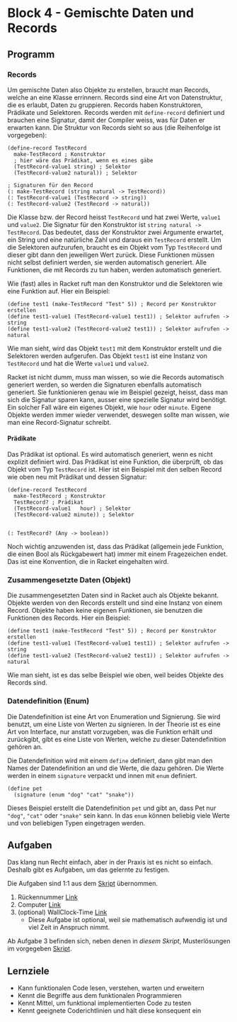 # Block 4 - Gemischte Daten und Records

## Programm

### Records

Um gemischte Daten also Objekte zu erstellen, braucht man Records, welche an eine Klasse errinnern. Records sind eine Art von Datenstruktur, die es erlaubt, Daten zu gruppieren. Records haben Konstruktoren, Prädikate und Selektoren. Records werden mit `define-record` definiert und brauchen eine Signatur, damit der Compiler weiss, was für Daten er erwarten kann. Die Struktur von Records sieht so aus (die Reihenfolge ist vorgegeben):

```racket
(define-record TestRecord
  make-TestRecord ; Konstruktor
  ; hier wäre das Prädikat, wenn es eines gäbe
  (TestRecord-value1 string) ; Selektor
  (TestRecord-value2 natural)) ; Selektor

; Signaturen für den Record
(: make-TestRecord (string natural -> TestRecord))
(: TestRecord-value1 (TestRecord -> string))
(: TestRecord-value2 (TestRecord -> natural))
```

Die Klasse bzw. der Record heisst `TestRecord` und hat zwei Werte, `value1` und `value2`. Die Signatur für den Konstruktor ist `string natural -> TestRecord`. Das bedeutet, dass der Konstruktor zwei Argumente erwartet, ein String und eine natürliche Zahl und daraus ein `TestRecord` erstellt. Um die Selektoren aufzurufen, braucht es ein Objekt vom Typ `TestRecord` und dieser gibt dann den jeweiligen Wert zurück. Diese Funktionen müssen nicht selbst definiert werden, sie werden automatisch generiert. Alle Funktionen, die mit Records zu tun haben, werden automatisch generiert.

Wie (fast) alles in Racket ruft man den Konstruktor und die Selektoren wie eine Funktion auf. Hier ein Beispiel:

```racket
(define test1 (make-TestRecord "Test" 5)) ; Record per Konstruktor erstellen
(define test1-value1 (TestRecord-value1 test1)) ; Selektor aufrufen -> string
(define test1-value2 (TestRecord-value2 test1)) ; Selektor aufrufen -> natural
```

Wie man sieht, wird das Objekt `test1` mit dem Konstruktor erstellt und die Selektoren werden aufgerufen. Das Objekt `test1` ist eine Instanz von `TestRecord` und hat die Werte `value1` und `value2`.

Racket ist nicht dumm, muss man wissen, so wie die Records automatisch generiert werden, so werden die Signaturen ebenfalls automatisch generiert. Sie funktionieren genau wie im Beispiel gezeigt, heisst, dass man sich die Signatur sparen kann, ausser eine spezielle Signatur wird benötigt. Ein solcher Fall wäre ein eigenes Objekt, wie `hour` oder `minute`. Eigene Objekte werden immer wieder verwendet, deswegen sollte man wissen, wie man eine Record-Signatur schreibt.

#### Prädikate

Das Prädikat ist optional. Es wird automatisch generiert, wenn es nicht explizit definiert wird. Das Prädikat ist eine Funktion, die überprüft, ob das Objekt vom Typ `TestRecord` ist. Hier ist ein Beispiel mit den selben Record wie oben neu mit Prädikat und dessen Signatur:

```racket
(define-record TestRecord
  make-TestRecord ; Konstruktor
  TestRecord? ; Prädikat
  (TestRecord-value1   hour) ; Selektor
  (TestRecord-value2 minute)) ; Selektor


(: TestRecord? (Any -> boolean))
```

Noch wichtig anzuwenden ist, dass das Prädikat (allgemein jede Funktion, die einen Bool als Rückgabewert hat) immer mit einem Fragezeichen endet. Das ist eine Konvention, die in Racket eingehalten wird.

### Zusammengesetzte Daten (Objekt)

Die zusammengesetzten Daten sind in Racket auch als Objekte bekannt. Objekte werden von den Records erstellt und sind eine Instanz von einem Record. Objekte haben keine eigenen Funktionen, sie benutzen die Funktionen des Records. Hier ein Beispiel:

```racket
(define test1 (make-TestRecord "Test" 5)) ; Record per Konstruktor erstellen
(define test1-value1 (TestRecord-value1 test1)) ; Selektor aufrufen -> string
(define test1-value2 (TestRecord-value2 test1)) ; Selektor aufrufen -> natural
```

Wie man sieht, ist es das selbe Beispiel wie oben, weil beides Objekte des Records sind.

### Datendefinition (Enum)

Die Datendefinition ist eine Art von Enumeration und Signierung. Sie wird benutzt, um eine Liste von Werten zu signieren. In der Theorie ist es eine Art von Interface, nur anstatt vorzugeben, was die Funktion erhält und zurückgibt, gibt es eine Liste von Werten, welche zu dieser Datendefinition gehören an.

Die Datendefinition wird mit einem `define` definiert, dann gibt man den Names der Datendefinition an und die Werte, die dazu gehören. Die Werte werden in einem `signature` verpackt und innen mit `enum` definiert.

```racket
(define pet
  (signature (enum "dog" "cat" "snake"))
```

Dieses Beispiel erstellt die Datendefinition `pet` und gibt an, dass Pet nur `"dog"`, `"cat"` oder `"snake"` sein kann. In das `enum` können beliebig viele Werte und von beliebigen Typen eingetragen werden.

## Aufgaben

Das klang nun Recht einfach, aber in der Praxis ist es nicht so einfach. Deshalb gibt es Aufgaben, um das gelernte zu festigen.

Die Aufgaben sind 1:1 aus dem [Skript](../Skript.pdf) übernommen.

1. Rückennummer [Link](../Tasks/2.14_Rückennummer.md)
2. Computer [Link](../Tasks/3.1_Computer.md)
3. (optional) WallClock-Time [Link](../Tasks/3.2_WallClock-Time.md)
   - Diese Aufgabe ist optional, weil sie mathematisch aufwendig ist und viel Zeit in Anspruch nimmt.

Ab Aufgabe 3 befinden sich, neben denen in _diesem Skript_, Musterlösungen im vorgegeben [Skript](../Skript.pdf).

## Lernziele

- Kann funktionalen Code lesen, verstehen, warten und erweitern
- Kennt die Begriffe aus dem funktionalen Programmieren
- Kennt Mittel, um funktional implementierten Code zu testen
- Kennt geeignete Coderichtlinien und hält diese konsequent ein
